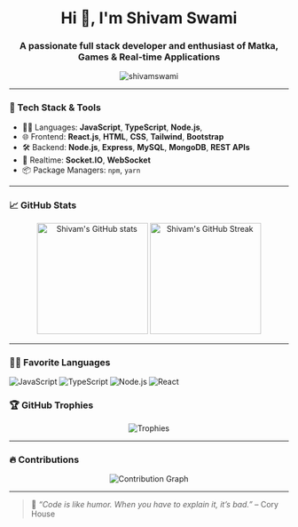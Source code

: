<h1 align="center">Hi 👋, I'm Shivam Swami</h1>
<h3 align="center">A passionate full stack developer and enthusiast of Matka, Games & Real-time Applications</h3>

<p align="center">
  <img src="https://komarev.com/ghpvc/?username=shivamswami&label=Profile%20views&color=0e75b6&style=flat" alt="shivamswami" />
</p>

---

### 🔧 Tech Stack & Tools
- 🧑‍💻 Languages: **JavaScript**, **TypeScript**, **Node.js**, 
- 🌐 Frontend: **React.js**, **HTML**, **CSS**, **Tailwind**, **Bootstrap**
- 🛠️ Backend: **Node.js**, **Express**, **MySQL**, **MongoDB**, **REST APIs**
- 🔄 Realtime: **Socket.IO**, **WebSocket**
- 📦 Package Managers: `npm`, `yarn`

---

### 📈 GitHub Stats

<p align="center">
  <img src="https://github-readme-stats.vercel.app/api?username=shivamswami&show_icons=true&theme=radical" alt="Shivam's GitHub stats" height="200"/>
  <img src="https://github-readme-streak-stats.herokuapp.com/?user=shivamswami&theme=radical" alt="Shivam's GitHub Streak" height="200"/>
</p>


---
### 🧑‍💻 Favorite Languages

![JavaScript](https://img.shields.io/badge/JavaScript-F7DF1E?logo=javascript&logoColor=black&style=for-the-badge)
![TypeScript](https://img.shields.io/badge/TypeScript-3178C6?logo=typescript&logoColor=white&style=for-the-badge)
![Node.js](https://img.shields.io/badge/Node.js-339933?logo=nodedotjs&logoColor=white&style=for-the-badge)
![React](https://img.shields.io/badge/React-61DAFB?logo=react&logoColor=black&style=for-the-badge)

### 🏆 GitHub Trophies

<p align="center">
  <img src="https://github-profile-trophy.vercel.app/?username=shivamswami&theme=radical&row=1&column=7" alt="Trophies" />
</p>

---

### 🔥 Contributions

<p align="center">
  <img src="https://raw.githubusercontent.com/ashutosh00710/ashutosh00710/main/github-contribution-grid-snake.svg" alt="Contribution Graph" />
</p>

---


> 🚀 *“Code is like humor. When you have to explain it, it’s bad.”* – Cory House


